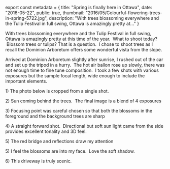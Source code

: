 export const metadata = { title: "Spring is finally here in Ottawa", date: "2016-05-22", public: true, thumbnail: "2016/05/Colourful-flowering-trees-in-spring-5722.jpg", description: "With trees blossoming everywhere and the Tulip Festival in full swing, Ottawa is amazingly pretty at..." }

With trees blossoming everywhere and the Tulip Festival in full swing, Ottawa is amazingly pretty at this time of the year.  What to shoot today?  Blossom trees or tulips? That is a question.  I chose to shoot trees as I recall the Dominion Arboretum offers some wonderful vista from the slope.

Arrived at Dominion Arboretum slightly after sunrise, I rushed out of the car and set up the tripod in a hurry.  The hot air ballon rose up slowly, there was not enough time to fine tune composition.  I took a few shots with various exposures but the sample focal length, wide enough to include the important elements.

1\) The photo below is cropped from a single shot.

<BlogPhoto alt="Spring in Ottawa, Canada - Pix on Trips" url="http://pixontrips.com/wp-content/uploads/2016/05/Spring-in-Ottawa-Canada-5685.jpg" caption="Spring in Ottawa, Canada - Pix on Trips" />

2\) Sun coming behind the trees.  The final image is a blend of 4 exposures

<BlogPhoto alt="Pink blossom trees - Pix on Trips" url="http://pixontrips.com/wp-content/uploads/2016/05/Flowering-pink-crabapple-trees-5749.jpg" caption="Flowering pink crabapple trees - Pix on Trips" />

3\) Focusing point was careful chosen so that both the blossoms in the foreground and the background trees are sharp

<BlogPhoto alt="A park in spring - Pix on Trips" url="http://pixontrips.com/wp-content/uploads/2016/05/A-park-in-spring.jpg" caption="A park in spring - Pix on Trips" />

4\) A straight forward shot.  Directional but soft sun light came from the side provides excellent tonality and 3D feel.

<BlogPhoto alt="PInk blossom trees and foot bridge in a park - Pix on Trips" url="http://pixontrips.com/wp-content/uploads/2016/05/Flowering-crabapple-trees-and-foot-bridge-in-a-park-5731.jpg" caption="Flowering crabapple trees and foot bridge in a park - Pix on Trips" />

5\) The red bridge and reflections draw my attention

<BlogPhoto alt="Red bridge and flowering crabapple tree in park - Pix on Trips" url="http://pixontrips.com/wp-content/uploads/2016/05/Red-bridge-and-flowering-crabapple-tree-in-park-5704.jpg" caption="Red bridge and flowering crabapple tree in park - Pix on Trips" />

5\) I feel the blossoms are into my face.  Love the soft shadow.

<BlogPhoto alt="trees with colorful blossoms in Spring - Pix on Trips" url="http://pixontrips.com/wp-content/uploads/2016/05/Colourful-flowering-trees-in-spring-5722.jpg" caption="Colourful flowering trees in spring - Pix on Trips" />

6\) This driveway is truly scenic.

<BlogPhoto alt="Pink blossom trees beside a road - Pix on Trips" url="http://pixontrips.com/wp-content/uploads/2016/05/Flowering-crabapple-trees-beside-a-road-5695.jpg" caption="Flowering crabapple trees beside a road - Pix on Trips" />
